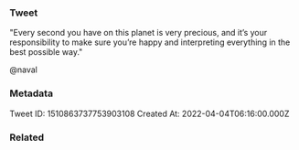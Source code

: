 ### Tweet
"Every second you have on this planet is very precious, and it’s your responsibility to make sure you’re happy and interpreting everything in the best possible way."

@naval

### Metadata
Tweet ID: 1510863737753903108
Created At: 2022-04-04T06:16:00.000Z

### Related

